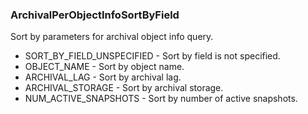 ### ArchivalPerObjectInfoSortByField
Sort by parameters for archival object info query.

- SORT_BY_FIELD_UNSPECIFIED - Sort by field is not specified.
- OBJECT_NAME - Sort by object name.
- ARCHIVAL_LAG - Sort by archival lag.
- ARCHIVAL_STORAGE - Sort by archival storage.
- NUM_ACTIVE_SNAPSHOTS - Sort by number of active snapshots.
